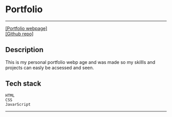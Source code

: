 # Portfolio

---
[\[Portfolio webpage\]](https://rr-593.github.io/portfolio/ "Portfolio")</br>
[\[Github repo\]](https://github.com/RR-593/portfolio "RR-593/portfolio")

## Description

This is my personal portfolio webp  age and was made so my skillls and projects can easly be acsessed and seen.

## Tech stack

    HTML
    CSS
    JavarScript
---
